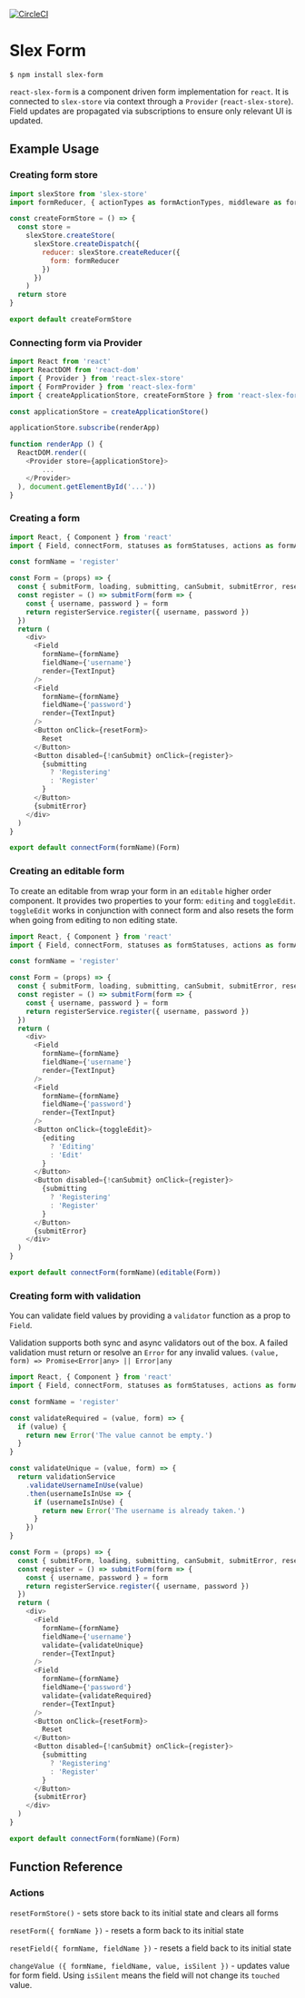 [![CircleCI](https://circleci.com/gh/alexstroukov/react-slex-form.svg?style=svg)](https://circleci.com/gh/alexstroukov/react-slex-form)

# Slex Form

```
$ npm install slex-form
```

`react-slex-form` is a component driven form implementation for `react`. It is connected to `slex-store` via context through a `Provider` (`react-slex-store`). Field updates are propagated via subscriptions to ensure only relevant UI is updated.

## Example Usage

### Creating form store

```javascript
import slexStore from 'slex-store'
import formReducer, { actionTypes as formActionTypes, middleware as formMiddleware, sideEffects as formSideEffects } from 'react-slex-form'

const createFormStore = () => {
  const store =
    slexStore.createStore(
      slexStore.createDispatch({
        reducer: slexStore.createReducer({
          form: formReducer
        })
      })
    )
  return store
}

export default createFormStore
```

### Connecting form via Provider

```javascript
import React from 'react'
import ReactDOM from 'react-dom'
import { Provider } from 'react-slex-store'
import { FormProvider } from 'react-slex-form'
import { createApplicationStore, createFormStore } from 'react-slex-form'

const applicationStore = createApplicationStore()

applicationStore.subscribe(renderApp)

function renderApp () {
  ReactDOM.render((
    <Provider store={applicationStore}>
        ...
    </Provider>
  ), document.getElementById('...'))
}

```

### Creating a form

```javascript
import React, { Component } from 'react'
import { Field, connectForm, statuses as formStatuses, actions as formActions } from 'react-slex-form'

const formName = 'register'

const Form = (props) => {
  const { submitForm, loading, submitting, canSubmit, submitError, resetForm } = this.props
  const register = () => submitForm(form => {
    const { username, password } = form
    return registerService.register({ username, password })
  })
  return (
    <div>
      <Field
        formName={formName}
        fieldName={'username'}
        render={TextInput}
      />
      <Field
        formName={formName}
        fieldName={'password'}
        render={TextInput}
      />
      <Button onClick={resetForm}>
        Reset
      </Button>
      <Button disabled={!canSubmit} onClick={register}>
        {submitting
          ? 'Registering'
          : 'Register'
        }
      </Button>
      {submitError}
    </div>
  )
}

export default connectForm(formName)(Form)

```

### Creating an editable form

To create an editable from wrap your form in an `editable` higher order component. It provides two properties to your form: `editing` and `toggleEdit`. `toggleEdit` works in conjunction with connect form and also resets the form when going from editing to non editing state.

```javascript
import React, { Component } from 'react'
import { Field, connectForm, statuses as formStatuses, actions as formActions } from 'react-slex-form'

const formName = 'register'

const Form = (props) => {
  const { submitForm, loading, submitting, canSubmit, submitError, resetForm, editing, toggleEdit } = this.props
  const register = () => submitForm(form => {
    const { username, password } = form
    return registerService.register({ username, password })
  })
  return (
    <div>
      <Field
        formName={formName}
        fieldName={'username'}
        render={TextInput}
      />
      <Field
        formName={formName}
        fieldName={'password'}
        render={TextInput}
      />
      <Button onClick={toggleEdit}>
        {editing
          ? 'Editing'
          : 'Edit'
        }
      </Button>
      <Button disabled={!canSubmit} onClick={register}>
        {submitting
          ? 'Registering'
          : 'Register'
        }
      </Button>
      {submitError}
    </div>
  )
}

export default connectForm(formName)(editable(Form))

```


### Creating form with validation

You can validate field values by providing a `validator` function as a prop to `Field`. 

Validation supports both sync and async validators out of the box. A failed validation must return or resolve an `Error` for any invalid values. `(value, form) => Promise<Error|any> || Error|any`

```javascript
import React, { Component } from 'react'
import { Field, connectForm, statuses as formStatuses, actions as formActions } from 'react-slex-form'

const formName = 'register'

const validateRequired = (value, form) => {
  if (value) {
    return new Error('The value cannot be empty.')
  }
}

const validateUnique = (value, form) => {
  return validationService
    .validateUsernameInUse(value)
    .then(usernameIsInUse => {
      if (usernameIsInUse) {
        return new Error('The username is already taken.')
      }
    })
}

const Form = (props) => {
  const { submitForm, loading, submitting, canSubmit, submitError, resetForm } = this.props
  const register = () => submitForm(form => {
    const { username, password } = form
    return registerService.register({ username, password })
  })
  return (
    <div>
      <Field
        formName={formName}
        fieldName={'username'}
        validate={validateUnique}
        render={TextInput}
      />
      <Field
        formName={formName}
        fieldName={'password'}
        validate={validateRequired}
        render={TextInput}
      />
      <Button onClick={resetForm}>
        Reset
      </Button>
      <Button disabled={!canSubmit} onClick={register}>
        {submitting
          ? 'Registering'
          : 'Register'
        }
      </Button>
      {submitError}
    </div>
  )
}

export default connectForm(formName)(Form)

```

## Function Reference

### Actions

`resetFormStore()` - sets store back to its initial state and clears all forms

`resetForm({ formName })` - resets a form back to its initial state

`resetField({ formName, fieldName })` - resets a field back to its initial state

`changeValue ({ formName, fieldName, value, isSilent })` - updates value for form field. Using `isSilent` means the field will not change its `touched` value.
